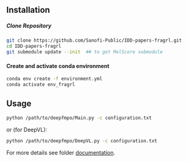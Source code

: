 ## Installation

##### Clone Repository

```bash
git clone https://github.com/Sanofi-Public/IDD-papers-fragrl.git
cd IDD-papers-fragrl
git submodule update --init  ## to get MolScore submodule
```

#### Create and activate conda environment

```bash
conda env create -f environment.yml
conda activate env_fragrl
```

## Usage

```bash
python /path/to/deepfmpo/Main.py -c configuration.txt
```

or (for DeepVL):

```bash
python /path/to/deepfmpo/DeepVL.py -c configuration.txt
```

For more details see folder [documentation](documentation).
